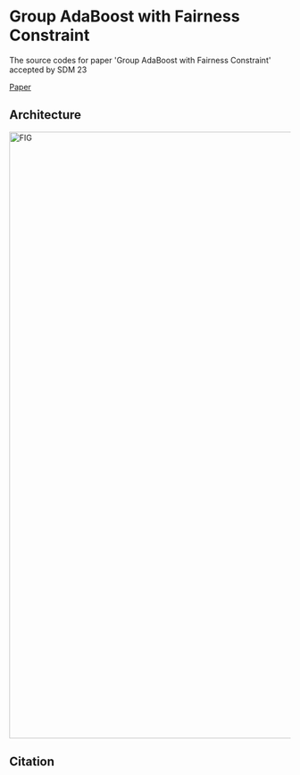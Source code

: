 # Group AdaBoost with Fairness Constraint

The source codes for paper 'Group AdaBoost with Fairness Constraint' accepted by SDM 23

[Paper]()

## Architecture
<img width="1087" alt="FIG" src="https://user-images.githubusercontent.com/41327917/209700630-39c23668-f1f8-40cb-b244-89691c197ab9.png">

## Citation
